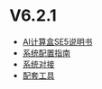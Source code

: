 # V6.2.1

- [AI计算盒SE5说明书](V6R2C01/api-lie-biao/5.SE5Introduce/README.md) 
- [系统配置指南](V6R2C01/api-lie-biao/xi-tong-pei-zhi-zhi-nang/README.md)  
- [系统对接](V6R2C01/api-lie-biao/xi-tong-dui-jie-shuo-ming-shu/README.md)
- [配套工具](V6R2C01/api-lie-biao/4.pei-tao-gong-ju/README.md)

